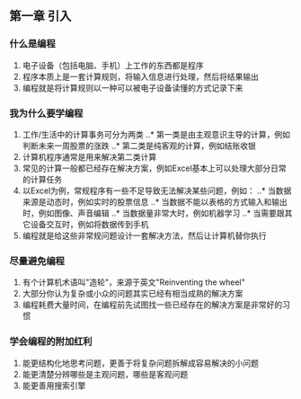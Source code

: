 
## 第一章 引入

### 什么是编程
1. 电子设备（包括电脑、手机）上工作的东西都是程序
2. 程序本质上是一套计算规则，将输入信息进行处理，然后将结果输出
3. 编程就是将计算规则以一种可以被电子设备读懂的方式记录下来

### 我为什么要学编程
1. 工作/生活中的计算事务可分为两类
..* 第一类是由主观意识主导的计算，例如判断未来一周股票的涨跌
..* 第二类是纯客观的计算，例如结账收银
2. 计算机程序通常是用来解决第二类计算
3. 常见的计算一般都已经存在解决方案，例如Excel基本上可以处理大部分日常的计算任务
4. 以Excel为例，常规程序有一些不足导致无法解决某些问题，例如：
..* 当数据来源是动态时，例如实时的股票信息
..* 当数据不能以表格的方式输入和输出时，例如图像、声音编辑
..* 当数据量非常大时，例如机器学习
..* 当需要跟其它设备交互时，例如将数据传到手机
5. 编程就是给这些非常规问题设计一套解决方法，然后让计算机替你执行

### 尽量避免编程
1. 有个计算机术语叫"造轮"，来源于英文"Reinventing the wheel"
2. 大部分你认为复杂或小众的问题其实已经有相当成熟的解决方案
3. 编程耗费大量时间，在编程前先试图找一些已经存在的解决方案是非常好的习惯

### 学会编程的附加红利
1. 能更结构化地思考问题，更善于将复杂问题拆解成容易解决的小问题
2. 能更清楚分辨哪些是主观问题，哪些是客观问题
3. 能更善用搜索引擎